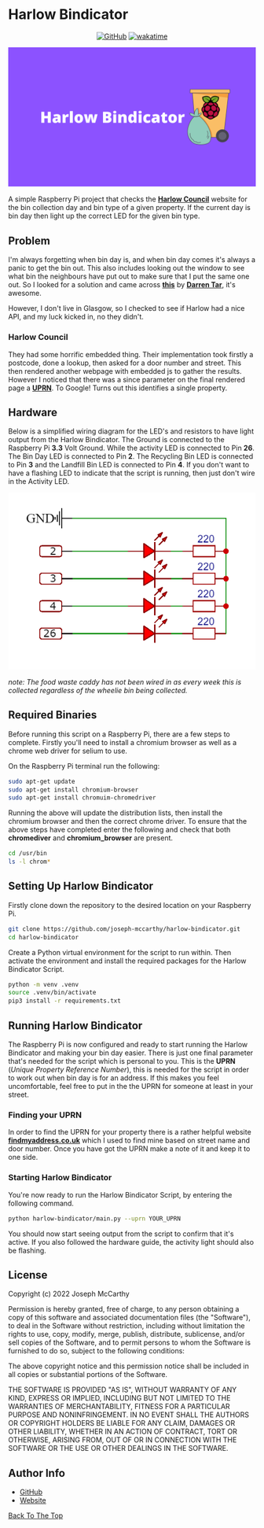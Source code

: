# Harlow Bindicator

<div align="center">
  
  [![GitHub](https://img.shields.io/github/license/joseph-mccarthy/harlow-bindicator?style=for-the-badge)](https://github.com/joseph-mccarthy/harlow-bindicator/blob/main/LICENSE)
  [![wakatime](https://wakatime.com/badge/github/joseph-mccarthy/harlow-bindicator.svg?style=for-the-badge)](https://wakatime.com/badge/github/joseph-mccarthy/harlow-bindicator)

</div>


![Project Image](banner.png)

A simple Raspberry Pi project that checks the [__Harlow Council__](https://www.harlow.gov.uk/) website for the bin collection day and bin type of a given property. If the current day is bin day then light up the correct LED for the given bin type.

## Problem

I'm always forgetting when bin day is, and when bin day comes it's always a panic to get the bin out. This also includes looking out the window to see what bin the neighbours have put out to make sure that I put the same one out. So I looked for a solution and came across [__this__](https://twitter.com/tarbard/status/1002464120447397888) by [__Darren Tar__](https://twitter.com/tarbard), it's awesome.

However, I don't live in Glasgow, so I checked to see if Harlow had a nice API, and my luck kicked in, no they didn't.

### Harlow Council

They had some horrific embedded thing. Their implementation took firstly a postcode, done a lookup, then asked for a door number and street. This then rendered another webpage with embedded js to gather the results. However I noticed that there was a since parameter on the final rendered page a [__UPRN__](https://www.geoplace.co.uk/addresses-streets/location-data/the-uprn). To Google! Turns out this identifies a single property.

## Hardware

Below is a simplified wiring diagram for the LED's and resistors to have light output from the Harlow Bindicator. The Ground is connected to the Raspberry Pi __3.3__ Volt Ground. While the activity LED is connected to Pin __26__. The Bin Day LED is connected to Pin __2__. The Recycling Bin LED is connected to Pin __3__ and the Landfill Bin LED is connected to Pin __4__. If you don't want to have a flashing LED to indicate that the script is running, then just don't wire in the Activity LED.

![Image alt text](pinout.png)

_note: The food waste caddy has not been wired in as every week this is collected regardless of the wheelie bin being collected._

## Required Binaries

Before running this script on a Raspberry Pi, there are a few steps to complete. Firstly you'll need to install a chromium browser as well as a chrome web driver for selium to use.

On the Raspberry Pi terminal run the following:

```bash
sudo apt-get update
sudo apt-get install chromium-browser
sudo apt-get install chromuim-chromedriver
```

Running the above will update the distribution lists, then install the chromium browser and then the correct chrome driver. To ensure that the above steps have completed enter the following and check that both __chromediver__ and __chromium_browser__ are present.

```bash
cd /usr/bin
ls -l chrom*
```

## Setting Up Harlow Bindicator

Firstly clone down the repository to the desired location on your Raspberry Pi.

```bash
git clone https://github.com/joseph-mccarthy/harlow-bindicator.git
cd harlow-bindicator
```

Create a Python virtual environment for the script to run within. Then activate the environment and install the required packages for the Harlow Bindicator Script.

```bash
python -m venv .venv
source .venv/bin/activate
pip3 install -r requirements.txt
```

## Running Harlow Bindicator

The Raspberry Pi is now configured and ready to start running the Harlow Bindicator and making your bin day easier. There is just one final parameter that's needed for the script which is personal to you. This is the __UPRN__ (_Unique Property Reference Number_), this is needed for the script in order to work out when bin day is for an address. If this makes you feel uncomfortable, feel free to put in the the UPRN for someone at least in your street.

### Finding your UPRN

In order to find the UPRN for your property there is a rather helpful website [__findmyaddress.co.uk__](https://www.findmyaddress.co.uk/search) which I used to find mine based on street name and door number. Once you have got the UPRN make a note of it and keep it to one side.

### Starting Harlow Bindicator

You're now ready to run the Harlow Bindicator Script, by entering the following command.

```bash
python harlow-bindicator/main.py --uprn YOUR_UPRN
```

You should now start seeing output from the script to confirm that it's active. If you also followed the hardware guide, the activity light should also be flashing.

## License

Copyright (c) 2022 Joseph McCarthy

Permission is hereby granted, free of charge, to any person obtaining a copy
of this software and associated documentation files (the "Software"), to deal
in the Software without restriction, including without limitation the rights
to use, copy, modify, merge, publish, distribute, sublicense, and/or sell
copies of the Software, and to permit persons to whom the Software is
furnished to do so, subject to the following conditions:

The above copyright notice and this permission notice shall be included in all
copies or substantial portions of the Software.

THE SOFTWARE IS PROVIDED "AS IS", WITHOUT WARRANTY OF ANY KIND,
EXPRESS OR IMPLIED, INCLUDING BUT NOT LIMITED TO THE WARRANTIES OF
MERCHANTABILITY, FITNESS FOR A PARTICULAR PURPOSE AND NONINFRINGEMENT.
IN NO EVENT SHALL THE AUTHORS OR COPYRIGHT HOLDERS BE LIABLE FOR ANY CLAIM,
DAMAGES OR OTHER LIABILITY, WHETHER IN AN ACTION OF CONTRACT, TORT OR
OTHERWISE, ARISING FROM, OUT OF OR IN CONNECTION WITH THE SOFTWARE OR THE USE
OR OTHER DEALINGS IN THE SOFTWARE.

## Author Info

* [GitHub](https://github.com/joseph-mccarthy)
* [Website](https://joseph-mccarthy.github.io/)

[Back To The Top](#harlow-bindicator)
